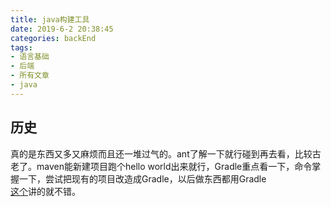 ```yaml
---
title: java构建工具
date: 2019-6-2 20:38:45
categories: backEnd
tags:
- 语言基础
- 后端
- 所有文章
- java
---
```

## 历史
真的是东西又多又麻烦而且还一堆过气的。ant了解一下就行碰到再去看，比较古老了。maven能新建项目跑个hello world出来就行，Gradle重点看一下，命令掌握一下，尝试把现有的项目改造成Gradle，以后做东西都用Gradle  
<a href='https://zhuanlan.zhihu.com/p/24429133'>这个</a>讲的就不错。

